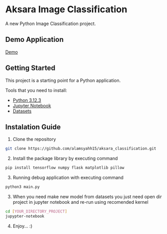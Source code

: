 # Aksara Image Classification

A new Python Image Classification project.
## Demo Application
[Demo](https://drive.google.com/file/d/11Arnzrs04WQiYc0Wlputll7-38dmW9-q/view?usp=sharing)

## Getting Started

This project is a starting point for a Python application.

Tools that you need to install:

- [Python 3.12.3](https://www.python.org/downloads/)
- [Jupyter Notebook](https://jupyter.org/install)
- [Datasets](https://www.kaggle.com/datasets/soerfaz/aksara-sunda-dataset/data)

## Instalation Guide

1. Clone the repository

```bash
git clone https://github.com/alamsyahh15/aksara_classification.git
```

2. Install the package library by executing command

```bash
pip install tensorflow numpy flask matplotlib pillow
```

3.  Running debug application with executing command

```bash
python3 main.py
```

3.  When you need make new model from datasets you just need open dir project in jupyter notebook and re-run using recomended kernel

```bash
cd [YOUR_DIRECTORY_PROJECT]
jupypter-notebook
```

4. Enjoy... :)
